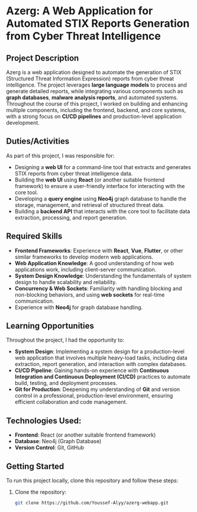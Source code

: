 # Azerg: A Web Application for Automated STIX Reports Generation from Cyber Threat Intelligence

## Project Description
Azerg is a web application designed to automate the generation of STIX (Structured Threat Information Expression) reports from cyber threat intelligence. The project leverages **large language models** to process and generate detailed reports, while integrating various components such as **graph databases**, **malware analysis reports**, and automated systems. Throughout the course of this project, I worked on building and enhancing multiple components, including the frontend, backend, and core systems, with a strong focus on **CI/CD pipelines** and production-level application development.


## Duties/Activities
As part of this project, I was responsible for:
- Designing a **web UI** for a command-line tool that extracts and generates STIX reports from cyber threat intelligence data.
- Building the **web UI** using **React** (or another suitable frontend framework) to ensure a user-friendly interface for interacting with the core tool.
- Developing a **query engine** using **Neo4j** graph database to handle the storage, management, and retrieval of structured threat data.
- Building a **backend API** that interacts with the core tool to facilitate data extraction, processing, and report generation.

## Required Skills
- **Frontend Frameworks**: Experience with **React**, **Vue**, **Flutter**, or other similar frameworks to develop modern web applications.
- **Web Application Knowledge**: A good understanding of how web applications work, including client-server communication.
- **System Design Knowledge**: Understanding the fundamentals of system design to handle scalability and reliability.
- **Concurrency & Web Sockets**: Familiarity with handling blocking and non-blocking behaviors, and using **web sockets** for real-time communication.
- Experience with **Neo4j** for graph database handling.


## Learning Opportunities
Throughout the project, I had the opportunity to:
- **System Design**: Implementing a system design for a production-level web application that involves multiple heavy-load tasks, including data extraction, report generation, and interaction with complex databases.
- **CI/CD Pipeline**: Gaining hands-on experience with **Continuous Integration and Continuous Deployment (CI/CD)** practices to automate build, testing, and deployment processes.
- **Git for Production**: Deepening my understanding of **Git** and version control in a professional, production-level environment, ensuring efficient collaboration and code management.

## Technologies Used:
- **Frontend**: React (or another suitable frontend framework)
- **Database**: Neo4j (Graph Database)
- **Version Control**: Git, GitHub


## Getting Started

To run this project locally, clone this repository and follow these steps:

1. Clone the repository:
   ```bash
   git clone https://github.com/Youssef-Alyy/azerg-webapp.git
   ```
